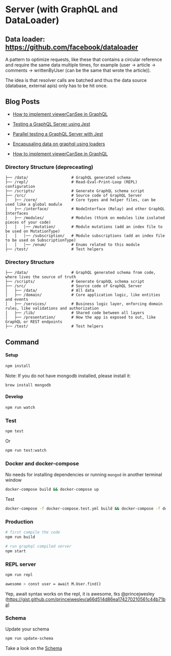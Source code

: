 # Server (with GraphQL and DataLoader)

## Data loader: https://github.com/facebook/dataloader

A pattern to optimize requests, like these that contains a circular reference and require the same data multiple times, for example (user -> article -> comments -> writtenByUser (can be the same that wrote the article)). 

The idea is that resolver calls are batched and thus the data source (database, external apis) only has to be hit once.

## Blog Posts
* [How to implement viewerCanSee in GraphQL](https://medium.com/@sibelius/how-to-implement-viewercansee-in-graphql-78cc48de7464#.d9vpk6fvx)
* [Testing a GraphQL Server using Jest](https://medium.com/@sibelius/testing-a-graphql-server-using-jest-4e00d0e4980e)
* [Parallel testing a GraphQL Server with Jest](https://itnext.io/parallel-testing-a-graphql-server-with-jest-44e206f3e7d2)

* [Encapusaling data on graphql using loaders](https://medium.com/@jonathancardoso/encapsulating-data-on-graphql-using-loaders-9387b805c4fc)
* [How to implement viewerCanSee in GraphQL](https://medium.com/@jonathancardoso/access-control-list-on-graphql-with-loaders-b0ab1a80651d)

### Directory Structure (depreceating)

```
├── /data/                   # GraphQL generated schema
├── /repl/                   # Read-Eval-Print-Loop (REPL) configuration
├── /scripts/                # Generate GraphQL schema script
├── /src/                    # Source code of GraphQL Server
│   ├── /core/               # Core types and helper files, can be used like a global module
│   ├── /interface/          # NodeInterface (Relay) and other GraphQL Interfaces
│   ├── /modules/            # Modules (think on modules like isolated pieces of your code)
│   │   │── /mutation/       # Module mutations (add an index file to be used on MutationType)
│   │   │── /subscription/   # Module subscriptions (add an index file to be used on SubscriptionType)
│   │   │── /enum/           # Enums related to this module
├── /test/                   # Test helpers
```

### Directory Structure

```
├── /data/                   # GraphQL generated schema from code, where lives the source of truth
├── /scripts/                # Generate GraphQL schema script
├── /src/                    # Source code of GraphQL Server
│   ├── /data/               # All data
│   ├── /domain/             # Core application logic, like entities and events
│   ├── /services/           # Business logic layer, enforcing domain rules, like validations and authorization
│   ├── /lib/                # Shared code between all layers
│   ├── /presentation/       # How the app is exposed to out, like GraphQL or REST endpoints
├── /test/                   # Test helpers
```

## Command

#### Setup
```bash
npm install
```
Note: If you do not have mongodb installed, please install it:
```bash
brew install mongodb
```
#### Develop
```bash
npm run watch
```

### Test
```bash
npm test
```

Or
```bash
npm run test:watch
```

### Docker and docker-compose
No needs for installing dependencies or running `mongod` in another terminal window

```bash
docker-compose build && docker-compose up
```

Test
```bash
docker-compose -f docker-compose.test.yml build && docker-compose -f docker-compose.test.yml up
```

### Production
```bash
# first compile the code
npm run build

# run graphql compiled server
npm start
```

### REPL server
```bash
npm run repl

awesome > const user = await M.User.find()
```

Yep, await syntax works on the repl, it is awesome, tks @princejwesley (https://gist.github.com/princejwesley/a66d514d86ea174270210561c44b71ba)

### Schema
Update your schema
```bash
npm run update-schema
```

Take a look on the [Schema](https://github.com/entria/graphql-dataloader-boilerplate/blob/master/data/schema.graphql)
